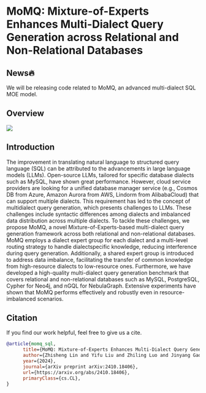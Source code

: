 # MoMQ: Mixture-of-Experts Enhances Multi-Dialect Query Generation across Relational and Non-Relational Databases


## News🔥
We will be releasing code related to MoMQ, an advanced multi-dialect SQL MOE model.


## Overview
![](momq_pipeline.png.png)



## Introduction
The improvement in translating natural language to structured query language (SQL) can be attributed to the advancements in large language models (LLMs). Open-source LLMs, tailored for
specific database dialects such as MySQL, have shown great performance. However, cloud service providers are looking for a unified database manager service (e.g., Cosmos DB from Azure, Amazon Aurora from AWS, Lindorm from AlibabaCloud) that can support multiple dialects. This requirement has led to the concept of multidialect query generation, which presents challenges to LLMs. These challenges include syntactic differences among dialects and imbalanced data distribution across multiple dialects. To tackle these challenges, we propose MoMQ, a novel Mixture-of-Experts-based multi-dialect query generation framework across both relational and non-relational databases. MoMQ employs a dialect expert group
for each dialect and a multi-level routing strategy to handle dialectspecific knowledge, reducing interference during query generation. Additionally, a shared expert group is introduced to address data imbalance, facilitating the transfer of common knowledge from high-resource dialects to low-resource ones. Furthermore, we have
developed a high-quality multi-dialect query generation benchmark that covers relational and non-relational databases such as MySQL, PostgreSQL, Cypher for Neo4j, and nGQL for NebulaGraph. Extensive experiments have shown that MoMQ performs effectively and robustly even in resource-imbalanced scenarios.




## Citation
If you find our work helpful, feel free to give us a cite.
```bibtex
@article{momq_sql,
      title={MoMQ: Mixture-of-Experts Enhances Multi-Dialect Query Generation across Relational and Non-Relational Databases}, 
      author={Zhisheng Lin and Yifu Liu and Zhiling Luo and Jinyang Gao and Yu Li},
      year={2024},
      journal={arXiv preprint arXiv:2410.18406},
      url={https://arxiv.org/abs/2410.18406},
      primaryClass={cs.CL},
}
```
